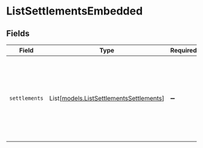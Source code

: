 # ListSettlementsEmbedded


## Fields

| Field                                                                                                                                                    | Type                                                                                                                                                     | Required                                                                                                                                                 | Description                                                                                                                                              |
| -------------------------------------------------------------------------------------------------------------------------------------------------------- | -------------------------------------------------------------------------------------------------------------------------------------------------------- | -------------------------------------------------------------------------------------------------------------------------------------------------------- | -------------------------------------------------------------------------------------------------------------------------------------------------------- |
| `settlements`                                                                                                                                            | List[[models.ListSettlementsSettlements](../models/listsettlementssettlements.md)]                                                                       | :heavy_minus_sign:                                                                                                                                       | An array of settlement objects. For a complete reference of the settlement object, refer to the [Get settlement endpoint](get-settlement) documentation. |